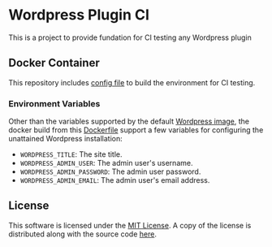 # Wordpress Plugin CI

This is a project to provide fundation for CI testing any Wordpress plugin


## Docker Container

This repository includes [config file](Dockerfile) to build the environment for
CI testing.
 

### Environment Variables

Other than the variables supported by the default [Wordpress image](https://hub.docker.com/_/wordpress),
the docker build from this [Dockerfile](Dockerfile) support a few variables for configuring the
unattained Wordpress installation:

* `WORDPRESS_TITLE`: The site title.
* `WORDPRESS_ADMIN_USER`: The admin user's username.
* `WORDPRESS_ADMIN_PASSWORD`: The admin user password.
* `WORDPRESS_ADMIN_EMAIL`: The admin user's email address.


## License

This software is licensed under the [MIT License](https://mit-license.org). A copy of the license
is distributed along with the source code [here](LICENSE.md).